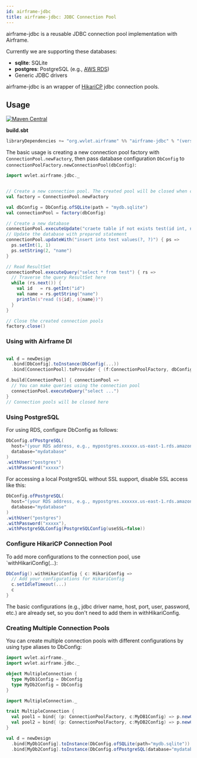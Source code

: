 ```yaml
---
id: airframe-jdbc
title: airframe-jdbc: JDBC Connection Pool 
---
```


airframe-jdbc is a reusable JDBC connection pool implementation with Airframe. 

Currently we are supporting these databases:

- **sqlite**: SQLite
- **postgres**: PostgreSQL (e.g., [AWS RDS](https://aws.amazon.com/rds/))
- Generic JDBC drivers

airframe-jdbc is an wrapper of [HikariCP](https://github.com/brettwooldridge/HikariCP)
jdbc connection pools. 

## Usage
[![Maven Central](https://maven-badges.herokuapp.com/maven-central/org.wvlet.airframe/airframe-jdbc_2.12/badge.svg)](http://central.maven.org/maven2/org/wvlet/airframe/airframe-jdbc_2.12/)

**build.sbt**

```scala
libraryDependencies += "org.wvlet.airframe" %% "airframe-jdbc" % "(version)"
```

The basic usage is creating a new connection pool factory with `ConnectionPool.newFactory`, then pass database configuration `DbConfig` to `connectionPoolFactory.newConnectionPool(dbConfig)`:


```scala
import wvlet.airframe.jdbc._


// Create a new connection pool. The created pool will be closed when closing this factory.
val factory = ConnectionPool.newFactory

val dbConfig = DbConfig.ofSQLite(path = "mydb.sqlite")
val connectionPool = factory(dbConfig)

// Create a new database
connectionPool.executeUpdate("craete table if not exists test(id int, name text)")
// Update the database with prepared statement
connectionPool.updateWith("insert into test values(?, ?)") { ps =>
  ps.setInt(1, 1)
  ps.setString(2, "name")  
}

// Read ResultSet
connectionPool.executeQuery("select * from test") { rs =>
  // Traverse the query ResultSet here
  while (rs.next()) {
    val id   = rs.getInt("id")
    val name = rs.getString("name")
    println(s"read (${id}, ${name})")
  }
}

// Close the created connection pools
factory.close()

```



### Using with Airframe DI
```scala

val d = newDesign
  .bind[DbConfig].toInstance(DbConfig(...))
  .bind[ConnectionPool].toProvider { (f:ConnectionPoolFactory, dbConfig:DbConfig) => f.newConnectionPool(dbConfig) }

d.build[ConnectionPool] { connectionPool =>
  // You can make queries using the connection pool
  connectionPool.executeQuery("select ...")
}
// Connection pools will be closed here

```

### Using PostgreSQL

For using RDS, configure DbConfig as follows:

```scala
DbConfig.ofPostgreSQL(
  host="(your RDS address, e.g., mypostgres.xxxxxx.us-east-1.rds.amazonaws.com)",
  database="mydatabase"
)
.withUser("postgres")
.withPassword("xxxxx")
```

For accessing a local PostgreSQL without SSL support, disable SSL access like this:
```scala
DbConfig.ofPostgreSQL(
  host="(your RDS address, e.g., mypostgres.xxxxxx.us-east-1.rds.amazonaws.com)",
  database="mydatabase"
)
.withUser("postgres")
.withPassword("xxxxx"),
.withPostgreSQLConfig(PostgreSQLConfig(useSSL=false))
```

### Configure HikariCP Connection Pool

To add more configurations to the connection pool, use `withHikariConfig(...): 

```scala
DbConfig().withHikariConfig { c: HikariConfig =>
  // Add your configurations for HikariConfig 
  c.setIdleTimeout(...)
  c
}
```

The basic configurations (e.g., jdbc driver name, host, port, user, password, etc.) are already set, so you don't need to add them in withHikariConfig. 

### Creating Multiple Connection Pools

You can create multiple connection pools with different configurations by using type aliases to DbConfig:

```scala
import wvlet.airframe._
import wvlet.airframe.jdbc._

object MultipleConnection {
  type MyDb1Config = DbConfig
  type MyDb2Config = DbConfig 
}

import MultipleConnection._

trait MultipleConnection {
  val pool1 = bind{ (p: ConnectionPoolFactory, c:MyDB1Config) => p.newConnectionPool(c) }
  val pool2 = bind{ (p: ConnectionPoolFactory, c:MyDB2Config) => p.newConnectionPool(c) }
}

val d = newDesign
  .bind[MyDb1Config].toInstance(DbConfig.ofSQLite(path="mydb.sqlite"))
  .bind[MyDb2Config].toInstance(DbConfig.ofPostgreSQL(database="mydatabase"))
``` 
